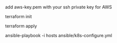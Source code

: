 add aws-key.pem with your ssh private key for AWS

terraform init

terraform apply

ansible-playbook -i hosts ansible/k8s-configure.yml


